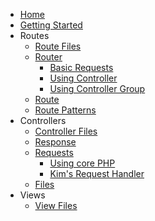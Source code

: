 - [Home](/)
- [Getting Started](/Getting-Started.md)
- Routes
  - [Route Files](/Routes/Route-Files.md)
  - [Router](/Routes/Router.md)
    - [Basic Requests](/Routes/Basic-Requests.md)
    - [Using Controller](/Routes/Using-Controller.md)
    - [Using Controller Group](/Routes/Using-Controller-Group.md)
  - [Route](/Routes/Route.md)
  - [Route Patterns](/Routes/Route-Patterns.md)
- Controllers
  - [Controller Files](/Controllers/Controller-Files.md)
  - [Response](/Response.md)
  - [Requests](/Controllers/Requests.md)
    - [Using core PHP](/Controllers/Using-core-PHP.md)
    - [Kim's Request Handler](/Controllers/Request-Handler.md)
  - [Files](/Controllers/Files.md)
- Views
  - [View Files](/Views/View-Files.md)
